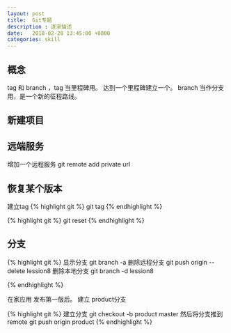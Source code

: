 ```yaml
---
layout: post
title:  Git专题
description : 逐渐描述
date:   2018-02-28 13:45:00 +0800
categories: skill
---
```


## 概念

tag 和 branch ，tag 当里程碑用。 达到一个里程碑建立一个。
branch 当作分支用，是一个新的征程路线。

## 新建项目



## 远端服务

增加一个远程服务
git remote add private url

## 恢复某个版本

建立tag
{% highlight git %}
git tag
{% endhighlight %}

{% highlight git %}
git reset
{% endhighlight %}

## 分支
{% highlight git %}
显示分支
git branch -a
删除远程分支
git push origin --delete lession8
删除本地分支
git branch -d lession8

{% endhighlight %}



在家应用 发布第一版后。 建立 product分支

{% highlight git %}
建立分支
git checkout -b product master
然后将分支推到 remote
git push origin product
{% endhighlight %}
